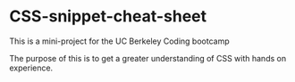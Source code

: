 # CSS-snippet-cheat-sheet

This is a mini-project for the UC Berkeley Coding bootcamp  

The purpose of this is to get a greater understanding of CSS with hands on experience.
